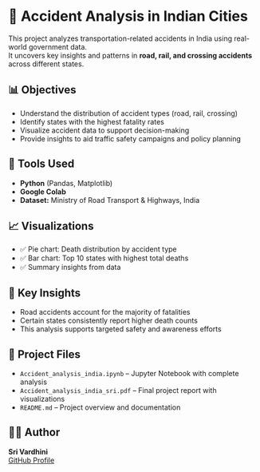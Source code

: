 # 🚧 Accident Analysis in Indian Cities

This project analyzes transportation-related accidents in India using real-world government data.  
It uncovers key insights and patterns in **road, rail, and crossing accidents** across different states.

## 📊 Objectives
- Understand the distribution of accident types (road, rail, crossing)
- Identify states with the highest fatality rates
- Visualize accident data to support decision-making
- Provide insights to aid traffic safety campaigns and policy planning

## 🔧 Tools Used
- **Python** (Pandas, Matplotlib)
- **Google Colab**
- **Dataset:** Ministry of Road Transport & Highways, India

## 📈 Visualizations
- ✅ Pie chart: Death distribution by accident type  
- ✅ Bar chart: Top 10 states with highest total deaths  
- ✅ Summary insights from data

## 🧠 Key Insights
- Road accidents account for the majority of fatalities  
- Certain states consistently report higher death counts  
- This analysis supports targeted safety and awareness efforts

## 📁 Project Files
- `Accident_analysis_india.ipynb` – Jupyter Notebook with complete analysis  
- `Accident_analysis_india_sri.pdf` – Final project report with visualizations  
- `README.md` – Project overview and documentation

## 🙋‍♀️ Author
**Sri Vardhini**  
[GitHub Profile](https://github.com/Srivardhini112709)

